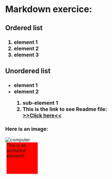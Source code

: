 <html>
    <head>
        <style>
            @keyframes example {
                0%   {background-color:red; left:0px; top:0px;}
                25%  {background-color:yellow; left:200px; top:0px;}
                50%  {background-color:blue; left:200px; top:200px;}
                75%  {background-color:green; left:0px; top:200px;}
                100% {background-color:red; left:0px; top:0px;}
            }
            div {
                width: 100px;
                height: 100px;
                position: relative;
                background-color: red;
                animation-name: example;
                animation-duration: 4s;
            }
        </style>
    </head>
    <body>
        <h1>Markdown exercice:</h1>
            <h2>Ordered list</h2>
                <h3>
                    <ol>
                        <li>element 1</li>
                        <li>element 2</li>
                        <li>element 3</li>
                    </ol>
                </h3>
            <h2>Unordered list</h2>
                <h3>
                    <ul>
                        <li>element 1</li>
                        <li>element 2</li>
                        <ol>
                            <li>sub-element 1</li>
                            <li>This is the link to see Readme file:</li>
                                <a href="https://github.com/AIchrak/Git-training/blob/main/README.md">>>Click here<<</a>
                        </ol>
                    </ul>
                </h3>
                <h3>Here is an image:</h3>
                <img src="https://images.unsplash.com/photo-1587620962725-abab7fe55159?ixlib=rb-1.2.1&ixid=MnwxMjA3fDB8MHxwaG90by1wYWdlfHx8fGVufDB8fHx8&auto=format&fit=crop&w=1031&q=80" alt="computer">
            <div>This is an animated element!</div>
    </body>
</html>